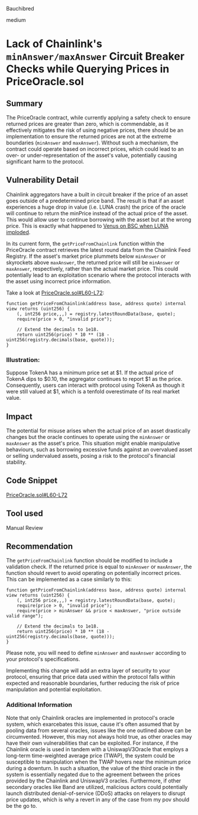 Bauchibred

medium

# Lack of  Chainlink's `minAnswer/maxAnswer` Circuit Breaker Checks while Querying Prices in PriceOracle.sol

## Summary

The PriceOracle contract, while currently applying a safety check to ensure returned prices are greater than zero, which is commendable, as it effectively mitigates the risk of using negative prices, there should be an implementation to ensure the returned prices are not at the extreme boundaries (`minAnswer` and `maxAnswer`).
Without such a mechanism, the contract could operate based on incorrect prices, which could lead to an over- or under-representation of the asset's value, potentially causing significant harm to the protocol.

## Vulnerability Detail

Chainlink aggregators have a built in circuit breaker if the price of an asset goes outside of a predetermined price band. The result is that if an asset experiences a huge drop in value (i.e. LUNA crash) the price of the oracle will continue to return the minPrice instead of the actual price of the asset. This would allow user to continue borrowing with the asset but at the wrong price. This is exactly what happened to [Venus on BSC when LUNA imploded](https://rekt.news/venus-blizz-rekt/).

In its current form, the `getPriceFromChainlink` function within the PriceOracle contract retrieves the latest round data from the Chainlink Feed Registry. If the asset's market price plummets below `minAnswer` or skyrockets above `maxAnswer`, the returned price will still be `minAnswer` or `maxAnswer`, respectively, rather than the actual market price. This could potentially lead to an exploitation scenario where the protocol interacts with the asset using incorrect price information.

Take a look at [PriceOracle.sol#L60-L72](https://github.com/sherlock-audit/2023-05-ironbank/blob/9ebf1702b2163b55479624794ab7999392367d2a/ib-v2/src/protocol/oracle/PriceOracle.sol#L60-L72):

```solidity
function getPriceFromChainlink(address base, address quote) internal view returns (uint256) {
    (, int256 price,,,) = registry.latestRoundData(base, quote);
    require(price > 0, "invalid price");

    // Extend the decimals to 1e18.
    return uint256(price) * 10 ** (18 - uint256(registry.decimals(base, quote)));
}
```

### Illustration:

Suppose TokenA has a minimum price set at $1. If the actual price of TokenA dips to $0.10, the aggregator continues to report $1 as the price. Consequently, users can interact with protocol using TokenA as though it were still valued at $1, which is a tenfold overestimate of its real market value.

## Impact

The potential for misuse arises when the actual price of an asset drastically changes but the oracle continues to operate using the `minAnswer` or `maxAnswer` as the asset's price. This situation might enable manipulative behaviours, such as borrowing excessive funds against an overvalued asset or selling undervalued assets, posing a risk to the protocol's financial stability.

## Code Snippet

[PriceOracle.sol#L60-L72](https://github.com/sherlock-audit/2023-05-ironbank/blob/9ebf1702b2163b55479624794ab7999392367d2a/ib-v2/src/protocol/oracle/PriceOracle.sol#L60-L72)

## Tool used

Manual Review

## Recommendation


The `getPriceFromChainlink` function should be modified to include a validation check. If the returned price is equal to `minAnswer` or `maxAnswer`, the function should revert to avoid operating on potentially incorrect prices. This can be implemented as a case similarly to this:

```solidity
function getPriceFromChainlink(address base, address quote) internal view returns (uint256) {
    (, int256 price,,,) = registry.latestRoundData(base, quote);
    require(price > 0, "invalid price");
    require(price > minAnswer && price < maxAnswer, "price outside valid range");

    // Extend the decimals to 1e18.
    return uint256(price) * 10 ** (18 - uint256(registry.decimals(base, quote)));
}
```

Please note, you will need to define `minAnswer` and `maxAnswer` according to your protocol's specifications.

Implementing this change will add an extra layer of security to your protocol, ensuring that price data used within the protocol falls within expected and reasonable boundaries, further reducing the risk of price manipulation and potential exploitation.

### Additional Information

Note that only Chainlink oracles are implemented in protocol's oracle system, which exarcebates this issue, cause it's often assumed that by pooling data from several oracles, issues like the one outlined above can be circumvented. However, this may not always hold true, as other oracles may have their own vulnerabilities that can be exploited. For instance, if the Chainlink oracle is used in tandem with a UniswapV3Oracle that employs a long-term time-weighted average price (TWAP), the system could be susceptible to manipulation when the TWAP hovers near the minimum price during a downturn. In such a situation, the value of the third oracle in the system is essentially negated due to the agreement between the prices provided by the Chainlink and UniswapV3 oracles. Furthermore, if other secondary oracles like Band are utilized, malicious actors could potentially launch distributed denial-of-service (DDoS) attacks on relayers to disrupt price updates, which is why a revert in any of the case from my pov should be the go to.
